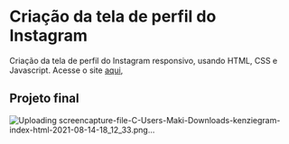 # Criação da tela de perfil do Instagram
Criação da tela de perfil do Instagram responsivo, usando HTML, CSS e Javascript. Acesse o site [aqui,](https://fernandamakihirose.github.io/instagram-perfil/)

## Projeto final
![Uploading screencapture-file-C-Users-Maki-Downloads-kenziegram-index-html-2021-08-14-18_12_33.png…]()
